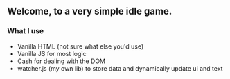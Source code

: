 ## Welcome, to a very simple idle game.

### What I use
- Vanilla HTML (not sure what else you'd use)
- Vanilla JS for most logic
- Cash for dealing with the DOM
- watcher.js (my own lib) to store data and dynamically update ui and text

